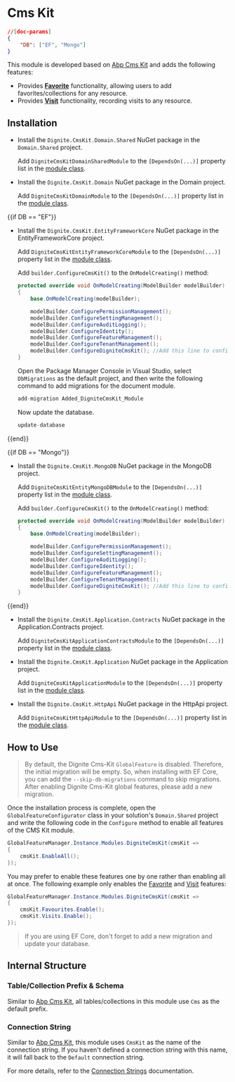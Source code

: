 # Cms Kit

````json
//[doc-params]
{
    "DB": ["EF", "Mongo"]
}
````

This module is developed based on [Abp Cms Kit](https://docs.abp.io/en/abp/latest/Modules/Cms-Kit/Index) and adds the following features:

* Provides [**Favorite**](Favourite.md) functionality, allowing users to add favorites/collections for any resource.
* Provides [**Visit**](Visit.md) functionality, recording visits to any resource.

## Installation

* Install the `Dignite.CmsKit.Domain.Shared` NuGet package in the `Domain.Shared` project.

    Add `DigniteCmsKitDomainSharedModule` to the `[DependsOn(...)]` property list in the [module class](https://docs.abp.io/en/abp/latest/Module-Development-Basics).

* Install the `Dignite.CmsKit.Domain` NuGet package in the Domain project.

    Add `DigniteCmsKitDomainModule` to the `[DependsOn(...)]` property list in the [module class](https://docs.abp.io/en/abp/latest/Module-Development-Basics).

{{if DB == "EF"}}

* Install the `Dignite.CmsKit.EntityFrameworkCore` NuGet package in the EntityFrameworkCore project.

    Add `DigniteCmsKitEntityFrameworkCoreModule` to the `[DependsOn(...)]` property list in the [module class](https://docs.abp.io/en/abp/latest/Module-Development-Basics).

    Add `builder.ConfigureCmsKit()` to the `OnModelCreating()` method:

    ```csharp
    protected override void OnModelCreating(ModelBuilder modelBuilder)
    {
        base.OnModelCreating(modelBuilder);

        modelBuilder.ConfigurePermissionManagement();
        modelBuilder.ConfigureSettingManagement();
        modelBuilder.ConfigureAuditLogging();
        modelBuilder.ConfigureIdentity();
        modelBuilder.ConfigureFeatureManagement();
        modelBuilder.ConfigureTenantManagement();
        modelBuilder.ConfigureDigniteCmsKit(); //Add this line to configure the CmsKit Module
    }
    ```

    Open the Package Manager Console in Visual Studio, select `DbMigrations` as the default project, and then write the following command to add migrations for the document module.

    ```csharp
    add-migration Added_DigniteCmsKit_Module
    ```

    Now update the database.

    ```csharp
    update-database
    ```

{{end}}

{{if DB == "Mongo"}}

* Install the `Dignite.CmsKit.MongoDB` NuGet package in the MongoDB project.

    Add `DigniteCmsKitEntityMongoDBModule` to the `[DependsOn(...)]` property list in the [module class](https://docs.abp.io/en/abp/latest/Module-Development-Basics).

    Add `builder.ConfigureCmsKit()` to the `OnModelCreating()` method:

    ```csharp
    protected override void OnModelCreating(ModelBuilder modelBuilder)
    {
        base.OnModelCreating(modelBuilder);

        modelBuilder.ConfigurePermissionManagement();
        modelBuilder.ConfigureSettingManagement();
        modelBuilder.ConfigureAuditLogging();
        modelBuilder.ConfigureIdentity();
        modelBuilder.ConfigureFeatureManagement();
        modelBuilder.ConfigureTenantManagement();
        modelBuilder.ConfigureDigniteCmsKit(); //Add this line to configure the Dignite CmsKit Module
    }
    ```

{{end}}

* Install the `Dignite.CmsKit.Application.Contracts` NuGet package in the Application.Contracts project.

    Add `DigniteCmsKitApplicationContractsModule` to the `[DependsOn(...)]` property list in the [module class](https://docs.abp.io/en/abp/latest/Module-Development-Basics).

* Install the `Dignite.CmsKit.Application` NuGet package in the Application project.

    Add `DigniteCmsKitApplicationModule` to the `[DependsOn(...)]` property list in the [module class](https://docs.abp.io/en/abp/latest/Module-Development-Basics).

* Install the `Dignite.CmsKit.HttpApi` NuGet package in the HttpApi project.

    Add `DigniteCmsKitHttpApiModule` to the `[DependsOn(...)]` property list in the [module class](https://docs.abp.io/en/abp/latest/Module-Development-Basics).

## How to Use

> By default, the Dignite Cms-Kit `GlobalFeature` is disabled. Therefore, the initial migration will be empty. So, when installing with EF Core, you can add the `--skip-db-migrations` command to skip migrations. After enabling Dignite Cms-Kit global features, please add a new migration.

Once the installation process is complete, open the `GlobalFeatureConfigurator` class in your solution's `Domain.Shared` project and write the following code in the `Configure` method to enable all features of the CMS Kit module.

```csharp
GlobalFeatureManager.Instance.Modules.DigniteCmsKit(cmsKit =>
{
    cmsKit.EnableAll();
});
```

You may prefer to enable these features one by one rather than enabling all at once. The following example only enables the [Favorite](Favourite.md) and [Visit](Visit.md) features:

````csharp
GlobalFeatureManager.Instance.Modules.DigniteCmsKit(cmsKit =>
{
    cmsKit.Favourites.Enable();
    cmsKit.Visits.Enable();
});
````

> If you are using EF Core, don't forget to add a new migration and update your database.

## Internal Structure

### Table/Collection Prefix & Schema

Similar to [Abp Cms Kit](https://docs.abp.io/en/abp/latest/Modules/Cms-Kit/Index), all tables/collections in this module use `Cms` as the default prefix.

### Connection String

Similar to [Abp Cms Kit](https://docs.abp.io/en/abp/latest/Modules/Cms-Kit/Index), this module uses `CmsKit` as the name of the connection string. If you haven't defined a connection string with this name, it will fall back to the `Default` connection string.

For more details, refer to the [Connection Strings](https://docs.abp.io/en/abp/latest/Connection-Strings) documentation.
